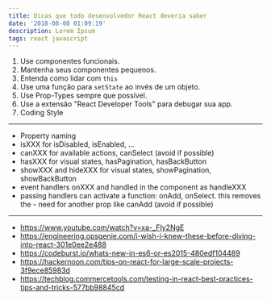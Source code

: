 ```yaml
---
title: Dicas que todo desenvolvedor React deveria saber
date: '2018-08-08 01:09:19'
description: Lorem Ipsum
tags: react javascript
---
```



1. Use componentes funcionais.
2. Mantenha seus componentes pequenos.
3. Entenda como lidar com `this`
4. Use uma função para `setState` ao invés de um objeto.
5. Use Prop-Types sempre que possível.
6. Use a extensão "React Developer Tools" para debugar sua app.
7. Coding Style

- - -

* Property naming
* isXXX for isDisabled, isEnabled, ...
* canXXX for available actions, canSelect (avoid if possible)
* hasXXX for visual states, hasPagination, hasBackButton
* showXXX and hideXXX for visual states, showPagination, showBackButton
* event handlers onXXX and handled in the component as handleXXX
* passing handlers can activate a function: onAdd, onSelect. this removes the - need for another prop like canAdd (avoid if possible)

- - -

* https://www.youtube.com/watch?v=xa-_FIy2NgE
* https://engineering.opsgenie.com/i-wish-i-knew-these-before-diving-into-react-301e0ee2e488
* https://codeburst.io/whats-new-in-es6-or-es2015-480edf104489
* https://hackernoon.com/tips-on-react-for-large-scale-projects-3f9ece85983d
* https://techblog.commercetools.com/testing-in-react-best-practices-tips-and-tricks-577bb98845cd
